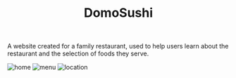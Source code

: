 
<h1 align="center"> DomoSushi </h1>
<br/>

<p> A website created for a family restaurant, used to help users learn about the restaurant and the selection of foods they serve.<p/>

![home](https://user-images.githubusercontent.com/97468788/172719528-3d28f22c-8d4b-402b-8160-939fb58ae3ca.png)
![menu](https://user-images.githubusercontent.com/97468788/172719542-3eae1089-b4b7-4196-967d-3433c7283646.png)
![location](https://user-images.githubusercontent.com/97468788/172719535-a1bb68fe-2327-4450-b7ba-f11628a5e217.png)
